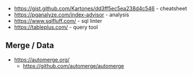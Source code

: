 
* https://gist.github.com/Kartones/dd3ff5ec5ea238d4c546 - cheatsheet
* https://pganalyze.com/index-advisor - analysis
* https://www.sqlfluff.com/ - sql linter
* https://tableplus.com/ - query tool

## Merge / Data
* https://automerge.org/
    * https://github.com/automerge/automerge